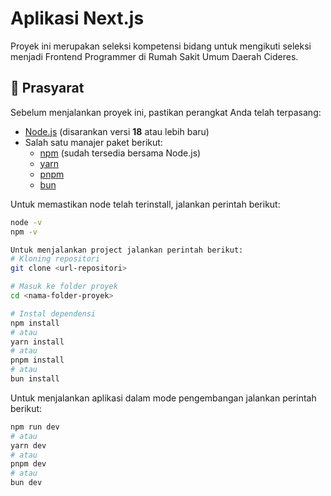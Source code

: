 # Aplikasi Next.js  

Proyek ini merupakan seleksi kompetensi bidang untuk mengikuti seleksi menjadi Frontend Programmer di Rumah Sakit Umum Daerah Cideres. 

## 📌 Prasyarat  

Sebelum menjalankan proyek ini, pastikan perangkat Anda telah terpasang:  

- [Node.js](https://nodejs.org/) (disarankan versi **18** atau lebih baru)  
- Salah satu manajer paket berikut:  
  - [npm](https://www.npmjs.com/) (sudah tersedia bersama Node.js)  
  - [yarn](https://yarnpkg.com/)  
  - [pnpm](https://pnpm.io/)  
  - [bun](https://bun.sh/)  

Untuk memastikan node telah terinstall, jalankan perintah berikut:  

```bash
node -v
npm -v

Untuk menjalankan project jalankan perintah berikut:
# Kloning repositori
git clone <url-repositori>

# Masuk ke folder proyek
cd <nama-folder-proyek>

# Instal dependensi
npm install
# atau
yarn install
# atau
pnpm install
# atau
bun install

```

Untuk menjalankan aplikasi dalam mode pengembangan jalankan perintah berikut:
```bash
npm run dev
# atau
yarn dev
# atau
pnpm dev
# atau
bun dev
```

